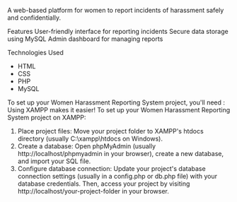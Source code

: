 A web-based platform for women to report incidents of harassment safely and confidentially.

Features
 User-friendly interface for reporting incidents
 Secure data storage using MySQL
 Admin dashboard for managing reports

Technologies Used
- HTML
- CSS
- PHP
- MySQL

To set up your Women Harassment Reporting System project, you'll need :
Using XAMPP makes it easier!
To set up your Women Harassment Reporting System project on XAMPP:
1. Place project files: Move your project folder to XAMPP's htdocs directory (usually C:\xampp\htdocs on Windows).
2. Create a database: Open phpMyAdmin (usually http://localhost/phpmyadmin in your browser), create a new database, and import your SQL file.
3. Configure database connection: Update your project's database connection settings (usually in a config.php or db.php file) with your database credentials.
Then, access your project by visiting http://localhost/your-project-folder in your browser.
